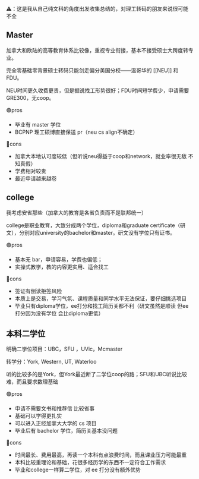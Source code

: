 
⚠️：这是我从自己纯文科的角度出发收集总结的，对理工转码的朋友来说很可能不全


## Master

加拿大和欧陆的高等教育体系比较像，重视专业衔接，基本不接受硕士大跨度转专业。

完全零基础零背景硕士转码只能剑走偏分美国分校——温哥华的 [[NEU]] 和 FDU。

NEU时间更久收费更贵，但是据说找工形势很好；FDU时间短学费少，申请需要GRE300，无coop。


🟢pros

- 毕业有 master 学位
- BCPNP 理工硕博直接保送 pr（neu cs align不确定）



🔴cons

- 加拿大本地认可度较低（但听说neu得益于coop和network，就业率很无敌 不知真假）
- 学费相对较贵
- 最近申请越来越卷


## college

我考虑安省那些（加拿大的教育是各省负责而不是联邦统一）

college是职业教育，大致分成两个学位，diploma和graduate certificate（研文），分别对应university的bachelor和master。研文没有学位只有证书。



🟢pros

- 基本无 bar，申请容易，学费也偏低；
- 实操式教学，教的内容更实用、适合找工



🔴cons

- 签证有倒读拒签风险
- 本质上是交易，学习气氛、课程质量和同学水平无法保证，要仔细挑选项目
- 毕业只有diploma学位，ee打分和找工简历关都不利（研文虽然是顺读 但ee打分因为没有学位 会比diploma更低）


## 本科二学位

明确二学位项目：UBC，SFU ，UVic，Mcmaster

转学分：York, Western, UT, Waterloo

听的比较多的是York，但York最近断了二学位coop的路；SFU和UBC听说比较难，而且要求数理基础



🟢pros

- 申请不需要文书和推荐信 比较省事
- 基础可以学得更扎实
- 可以进入正经加拿大大学的 cs 项目
- 毕业后有 bachelor 学位，简历关基本没问题



🔴cons

- 时间最长、费用最高，再读一个本科有点浪费时间，而且课业压力可能最重
- 本科比较重理论和基础，花很多经历学的东西不一定符合工作需求
- 毕业和college一样算二学位，对 ee 打分没有额外优势
